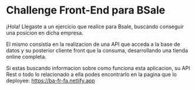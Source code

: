 # Challenge Front-End para BSale

¡Hola! Llegaste a un ejercicio que realice para Bsale, buscando conseguir una posicion en dicha empresa.

El mismo consistia en la realizacion de una API que acceda a la base de datos y su posterior cliente front que la consuma, desarrollando una tienda online completa.

Si estas buscando informacion sobre como funciona esta aplicacion, su API Rest o todo lo relacionado a ella podes encontrarlo en la pagina que lo deployee: https://ba-fr-fa.netlify.app
